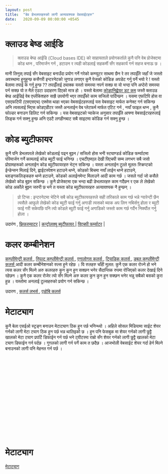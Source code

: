 ```yaml
---
layout: post
title:  "बेव डेभलपरहरुको लागी अत्यावश्यक वेबसाईटहरु"
date:   2020-09-09 00:00:00 +0545
---
```


<h1>क्लाउड बेष्ड आईडि</h1>
<blockquote class="text-dark">क्लाउड बेष्ड आईडि (Cloud bases IDE) को साहायताले प्रयोगकर्ताले कुनै पनि वेब प्रोजेक्टमा कोड थप्न , परिमार्जन गर्न , हटाउन र त्यही कोडलाई सहकर्मी सँग सहकार्य गर्न सहज बनाऊ छ ।  </blockquote>
<p>मानी लिनुस् तपाई सँग वेबसाइट बनाउँदा प्रयोग गर्ने गरेको कम्प्युटर साथमा छैन रे तर तपाईँले जहाँ जे जस्तो अवस्थामा हुनुहुन्छ कसैगरी इन्टरनेटको जुगाड लगाएर कुनै पेजको कोडिङ अपडेट गर्नु पर्ने भयो रे ! यस्तो बेलामा तपाई के गर्नु हुन्छ ?? तपाईँलाई ठ्याक्क यस्तो समस्या नपर्न सक्छ वा यो भन्दा पनि अप्ठेरो समस्या पर्न सक्छ यो त मैले एउटा उदाहरण दिएको मात्र हो । यस्तो बेलामा <a href="https://codeanywhere.com" target="_blank">कोडएनिह्वेयर डट कम</a>  जस्तै क्लाउड बेष्ड आईडिई वेब एप्लीकेशहरु  साह्रै उपयोगी भएर तपाईँको काम सजिलो पार्दिन्छन । यसमा एफटिपि होस वा एसएफटिपी (एसएसएच) एक्सेस थाहा भएका वेबसाईटहरुलाई यस वेबसाइट मार्फत कनेक्ट गर्न सकिन्छ अनि त्यसलाई भिएस कोडएडीटर जस्तै अनलाईन वेब प्लेटफर्म मार्फत एटिट गर्न , नयाँ फाइल थप्न , कुनै फोल्डर बनाउन डिलिट गर्न सकिन्छ । यस वेबसाइटको प्याकेज अनुसार तपाईँले आफ्ना वेबसाईटरहरुलाई लिङ्क गर्न सक्नु हुन्छ अनि एउटै लगहीनबाट सबै साइटमा कोडिङ गर्न सक्नु हुन्छ । <p>


<h1>कोड ब्युटीफायर</h1>
<p>कुनै पनि डेभलपरले लेखेको कोडलाई पढ्न बुझ्न / सजिलो होस भनी स्ट्याण्डर्ड कोडिङ फर्म्याटमा परिमार्जन गर्ने कामलाई कोड ब्युटी फाई भनिन्छ ।
एचटीएमएल देखी पिएचपी सम्म लगभग सबै जसो प्रोग्रामहरूको अनलाईन कोड ब्युटीफायरहरु भेट्न सकिन्छ । यस्ता अनलाईन टुल्ले मूलतः स्क्रिप्टको ईन्डेन्सन मिलाई दिने, ह्वाईटस्पेशन हटाउने थप्ने, कोडको बिचमा नयाँ लाईन थप्ने हटाउने, ब्लाङ्गकलिङ्कहरु थप्ने हटाउने, कोडको अलाईनमेन्ट मिलाउने आदी काम गर्छ । जसले गर्दा जो कसैले लेखेको कोड बुझ्न सकिन्छ । कुनै प्रोजेक्टमा एक भन्दा बढी डेभलपरहरु काम गर्दैछन र एक ले लेखेको कोड अर्कोले बुझ्न जरुरी छ भने त यस्ता कोड ब्युटीफायरहरु अत्यावश्यक नै हुन्छन् । </p>
<blockquote> प्रो टिप्स : इन्टरनेटमा भेटिने सबै कोड ब्युटीफायरहरुले सही तरिकाले काम गर्छ भन्ने ग्यारेन्टी छैन त्यसैले आफूले लेखेको कोड ब्युटी फाई गर्नु अगाडी त्यसको ब्याक अप लिन नबिर्सनु होला र ब्युटी फाई गरी सकेपछि पनि त्यो कोडले ब्युटी फाई गर्नु अगाडिको जस्तो काम गर्छ गर्दैन निर्क्योल गर्नु होला । </blockquote>
उदारंण , <a href="https://www.freeformatter.com/">फ्रिफरम्याटर</a> | <a href="https://ctrlq.org/beautifier/">कन्ट्रोलक्यु ब्युटीफायर </a>| <a href="http://www.phpformatter.com/">पिएचपी फर्म्याटर</a> | 
<h1>कलर कम्बीनेशन</h1>
<p><a href="https://en.wikipedia.org/wiki/Complementary_colors"> कम्प्लीमेन्ट्री कलर्स </a> , <a href="https://en.wikipedia.org/wiki/Complementary_colors"> स्पिल्ट कम्प्लीमेन्ट्री कलर्स </a>, <a href="https://en.wikipedia.org/wiki/Complementary_colors"> एनालोगस कलर्स </a>, <a href="https://en.wikipedia.org/wiki/Complementary_colors">  ट्रियाडिक कलर्स </a>, <a href="https://en.wikipedia.org/wiki/Complementary_colors"> डबल कम्प्लीमेन्ट्री कलर्स </a> आदी कलर कम्बीनेशनको रुल्स हुने रहेछ ।  यि रुलहरु चाँही मुलत: कुनै एक कलर रोज्ने हो  भने त्यस कलर सँग मिल्ने अरु कलरहरु कुन कुन हुन सक्छन भनेर सैदान्तिक रुपमा रोजिएको कलर देखाई दिने रहेछन । कुनै एक कलर रोजेर त्यो सँग मिल्ने अरु कलर कुन कुन हुन सक्छन भनेर भन्नु सबैको बसको कुरा हुन्न । यस्तोमा अनलाई टुल्सहरुको प्रयोग गर्न सकिन्छ । </p>

<p>उदारण , <a href="https://en.wikipedia.org/wiki/Complementary_colors"> कलर्स लभर्स </a>, <a href="https://color.adobe.com/create/color-wheel"> एडोबि कलर्स </a>   </p>


<h1>मेटाट्याग</h1>
कुनै बेला एसईओ स्ट्रङ्ग बनाउन मेटाट्याग ठिक हुन पर्छ भनिन्थ्यो । अहिले सोसल मिडियामा साईट शेयर गर्नको लागी मेटा ट्याग ठिक हुन पर्छ भन्न थालिइको छ । हुन पनि फेसबुक मा शेयर गर्नको लागी छुट्टै खालको मेटा ट्याग प्रपर्टि डिफाईन गर्न पर्छ भने ट्वीटरमा राम्रो सँग शेयर गर्नको लागी छुट्टै खालको मेटा ट्याग डिफाईन गर्न पर्दछ । गुगलको लागी गर्न पर्ने काम त छदैछ । आजभोली वेबसाईट शेयर गर्दा हेर्न मिल्ने बनाउनको लागी पनि मेहनत गर्न पर्छ । 
<code>
<title>Meta Tags — Preview, Edit and Generate</title>
<meta name="title" content="Meta Tags — Preview, Edit and Generate">
<meta name="description" content="With Meta Tags you can edit and experiment with your content then preview how your webpage will look on Google, Facebook, Twitter and more!">

<!-- Open Graph / Facebook -->
<meta property="og:type" content="website">
<meta property="og:url" content="https://metatags.io/">
<meta property="og:title" content="Meta Tags — Preview, Edit and Generate">
<meta property="og:description" content="With Meta Tags you can edit and experiment with your content then preview how your webpage will look on Google, Facebook, Twitter and more!">
<meta property="og:image" content="https://metatags.io/assets/meta-tags-16a33a6a8531e519cc0936fbba0ad904e52d35f34a46c97a2c9f6f7dd7d336f2.png">

<!-- Twitter -->
<meta property="twitter:card" content="summary_large_image">
<meta property="twitter:url" content="https://metatags.io/">
<meta property="twitter:title" content="Meta Tags — Preview, Edit and Generate">
<meta property="twitter:description" content="With Meta Tags you can edit and experiment with your content then preview how your webpage will look on Google, Facebook, Twitter and more!">
<meta property="twitter:image" content="https://metatags.io/assets/meta-tags-16a33a6a8531e519cc0936fbba0ad904e52d35f34a46c97a2c9f6f7dd7d336f2.png">
</code>


# मेटाट्याग

[मेटाट्याग](https://metatags.io/)
